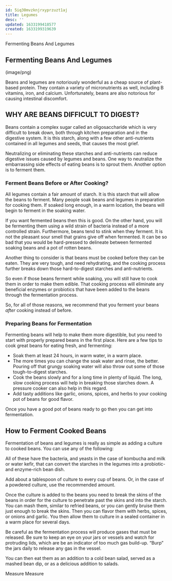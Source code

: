 ```yaml
---
id: 5iq30mvzknjrxyprzuzt1aj
title: Legumes
desc: ''
updated: 1633199418577
created: 1633199319639
---
```

Fermenting Beans And Legumes

## Fermenting Beans And Legumes

(image/png)

Beans and legumes are notoriously wonderful as a cheap source of plant-based protein. They contain a variety of micronutrients as well, including B vitamins, iron, and calcium. Unfortunately, beans are also notorious for causing intestinal discomfort.

## WHY ARE BEANS DIFFICULT TO DIGEST?

Beans contain a complex sugar called an oligosaccharide which is very difficult to break down, both through kitchen preparation and in the digestive system. It is this starch, along with a few other anti-nutrients contained in all legumes and seeds, that causes the most grief.

Neutralizing or eliminating these starches and anti-nutrients can reduce digestive issues caused by legumes and beans. One way to neutralize the embarrassing side effects of eating beans is to sprout them. Another option is to ferment them.

### Ferment Beans Before or After Cooking?

All legumes contain a fair amount of starch. It is this starch that will allow the beans to ferment. Many people soak beans and legumes in preparation for cooking them. If soaked long enough, in a warm location, the beans will begin to ferment in the soaking water.

If you want fermented beans then this is good. On the other hand, you will be fermenting them using a wild strain of bacteria instead of a more controlled strain. Furthermore, beans tend to stink when they ferment. It is not the pleasant sour smell that grains give off when fermented. It can be so bad that you would be hard-pressed to delineate between fermented soaking beans and a pot of rotten beans.

Another thing to consider is that beans must be cooked before they can be eaten. They are very tough, and need rehydrating, and the cooking process further breaks down those hard-to-digest starches and anti-nutrients.

So even if those beans ferment while soaking, you will still have to cook them in order to make them edible. That cooking process will eliminate any beneficial enzymes or probiotics that have been added to the beans through the fermentation process.

So, for all of those reasons, we recommend that you ferment your beans _after_ cooking instead of before.

### Preparing Beans for Fermentation

Fermenting beans will help to make them more digestible, but you need to start with properly prepared beans in the first place. Here are a few tips to cook great beans for eating fresh, and fermenting:

- Soak them at least 24 hours, in warm water, in a warm place.
- The more times you can change the soak water and rinse, the better. Pouring off that grungy soaking water will also throw out some of those tough-to-digest starches.
- Cook the beans slowly and for a long time in plenty of liquid. The long, slow cooking process will help in breaking those starches down. A pressure cooker can also help in this regard.
- Add tasty additions like garlic, onions, spices, and herbs to your cooking pot of beans for good flavor.

Once you have a good pot of beans ready to go then you can get into fermentation.

## How to Ferment Cooked Beans

Fermentation of beans and legumes is really as simple as adding a culture to cooked beans. You can use any of the following:

All of these have the bacteria, and yeasts in the case of kombucha and milk or water kefir, that can convert the starches in the legumes into a probiotic- and enzyme-rich bean dish.

Add about a tablespoon of culture to every cup of beans. Or, in the case of a powdered culture, use the recommended amount.

Once the culture is added to the beans you need to break the skins of the beans in order for the culture to penetrate past the skins and into the starch. You can mash them, similar to refried beans, or you can gently bruise them just enough to break the skins. Then you can flavor them with herbs, spices, or onions and garlic. You then allow them to culture in a sealed container in a warm place for several days.

Be careful as the fermentation process will produce gases that must be released. Be sure to keep an eye on your jars or vessels and watch for protruding lids, which are be an indicator of too much gas build-up. “Burp” the jars daily to release any gas in the vessel.

You can then eat them as an addition to a cold bean salad, served as a mashed bean dip, or as a delicious addition to salads.

Measure
Measure

